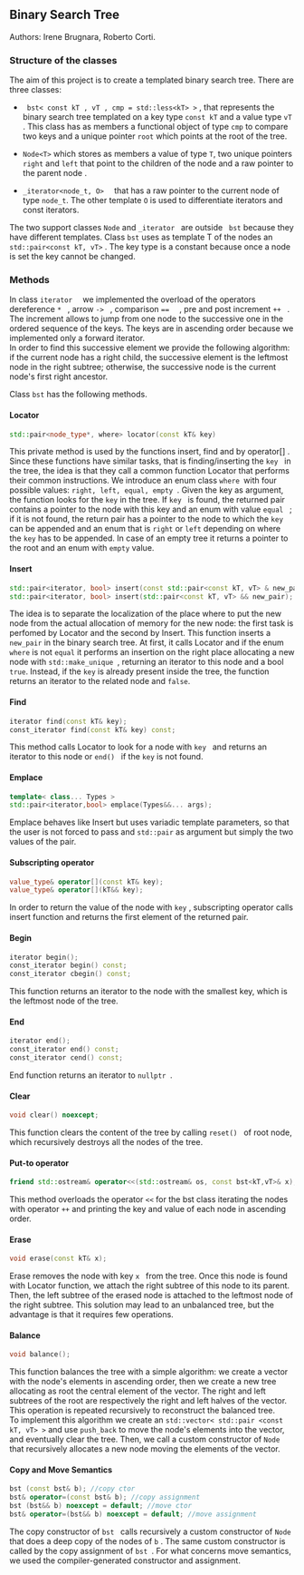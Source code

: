 ## Binary Search Tree

Authors: Irene Brugnara, Roberto Corti.

### Structure of the classes

The aim of this project is to create a templated binary search tree. 
There are three classes: 

* ``` bst< const kT , vT , cmp = std::less<kT> >``` , that represents the binary search tree templated on a key type ```const kT``` and a value type ```vT``` . This class has as members a functional object of type ```cmp``` to compare two keys and a unique pointer ```root``` which points at the root of the tree. 

* ``` Node<T> ``` which stores as members a value of type ```T```, two unique pointers  ```right``` and ```left``` that point to the children of the node and a raw pointer to the parent node .

* ```_iterator<node_t, O>  ```  that has a raw pointer to the current node of type ```node_t```. The other template ```O``` is used to differentiate iterators and const iterators.  

The two support classes ``` Node ``` and  ```_iterator ``` are outside  ``` bst``` because they have different templates.  Class ```bst``` uses as template T of the nodes an ```std::pair<const kT, vT>``` . The key type is a constant because once a node is set the key cannot be changed. 

### Methods

In class ```iterator  ``` we implemented the overload of the operators  dereference  ```* ``` , arrow  ```-> ``` , comparison  ```==  ``` , pre and post increment  ```++ ``` .  
The increment allows to jump from one node to the successive one in the ordered sequence of the keys. The keys are in ascending order because we implemented only a forward iterator.  
In order to find this successive element we provide the following algorithm: if the current node has a right child, the successive element is the leftmost node in the right subtree; otherwise, the successive node is the current node's first right ancestor.

Class ``bst``  has the following methods. 

#### Locator

```c++
std::pair<node_type*, where> locator(const kT& key)
```

This private method is used by the functions insert, find and by operator[] . Since these functions have similar tasks, that is finding/inserting the ```key ``` in the tree, the idea is that they call a common function Locator that performs their common instructions. We introduce an enum class `` where  ``with four possible values: ```right, left, equal, empty ```.  Given the key as argument, the function looks for the ``key`` in the tree. If ``key `` is found, the returned pair contains a pointer to the node with this key and an enum with value ```equal ``` ; if it is not found, the return pair has a pointer to the node to which the ```key``` can be appended and an enum that is ```right``` or ```left``` depending on where the ```key``` has to be appended. In case of an empty tree it returns a pointer to the root and an enum with ```empty``` value. 

#### Insert

```c++ 
std::pair<iterator, bool> insert(const std::pair<const kT, vT> & new_pair);
std::pair<iterator, bool> insert(std::pair<const kT, vT> && new_pair);
```

The idea is to separate the localization of the place where to put the new node from the actual allocation of memory for the new node: the first task is perfomed by Locator and the second by Insert. 
This function inserts a ```new_pair``` in the binary search tree. At first, it calls Locator and if the enum ```where```  is not ```equal``` it performs an insertion on the right place allocating a new node with ```std::make_unique ```, returning an iterator to this node and a bool ``true``.   Instead, if the ``key`` is already present inside the tree, the function returns an iterator to the related node and ``false``.

#### Find 

 ```c++
iterator find(const kT& key);
const_iterator find(const kT& key) const;
 ```

This method calls Locator to look for a node with ```key ``` and returns an iterator to this node or ```end() ```  if the ```key``` is not found. 

#### Emplace 

``` c++
template< class... Types >
std::pair<iterator,bool> emplace(Types&&... args);
```

Emplace behaves like Insert but uses variadic template parameters, so that the user is not forced to pass and ```std::pair``` as argument but simply the two values of the pair.

#### Subscripting operator

```c++
value_type& operator[](const kT& key);
value_type& operator[](kT&& key);
```

In order to return the value of the node with ```key``` , subscripting operator calls insert function and returns the first element of the returned pair.

#### Begin

```c++
iterator begin();
const_iterator begin() const;
const_iterator cbegin() const;
```

This function returns an iterator to the node with the smallest key, which is the leftmost node of the tree.

#### End 

```c++
iterator end();
const_iterator end() const;
const_iterator cend() const;
```

End function returns an iterator to  ``nullptr ``.

#### Clear

```c++
void clear() noexcept;
```

This function clears the content of the tree by calling ```reset() ``` of root node, which recursively destroys all the nodes of the tree. 

#### Put-to operator

```c++
friend std::ostream& operator<<(std::ostream& os, const bst<kT,vT>& x);
```

This method overloads the operator ``<<`` for the bst class iterating the nodes with operator ```++``` and printing the key and value of each node in ascending order.

#### Erase

```c++
void erase(const kT& x);
```

Erase removes the node with key ```x ``` from the tree. Once this node is found with Locator function, we attach the right subtree of this node to its parent. Then, the left subtree of the erased node is attached to the leftmost node of the right subtree. This solution may lead to an unbalanced tree, but the advantage is that it requires few operations. 

#### Balance

```c++
void balance();
```

This function balances the tree with a simple algorithm: we create a vector with the node's elements in ascending order, then we create a new tree allocating as root the central element of the vector. The right and left subtrees of the root are respectively the right and left halves of the vector. This operation is repeated recursively to reconstruct the balanced tree.   
To implement this algorithm we create an ```std::vector< std::pair <const kT, vT> >``` and use ```push_back``` to move the node's elements into the vector, and eventually clear the tree. Then, we call a custom constructor of ```Node``` that recursively allocates a new node moving the elements of the vector. 

#### Copy and Move Semantics

```c++
bst (const bst& b); //copy ctor
bst& operator=(const bst& b); //copy assignment
bst (bst&& b) noexcept = default; //move ctor
bst& operator=(bst&& b) noexcept = default; //move assignment
```

The copy constructor of ```bst ``` calls recursively a custom constructor of  ```Node ```  that does a deep copy of the nodes of ```b``` . The same custom constructor is called by the copy assignment of  ```bst ```. For what concerns move semantics, we used the compiler-generated constructor and assignment.  